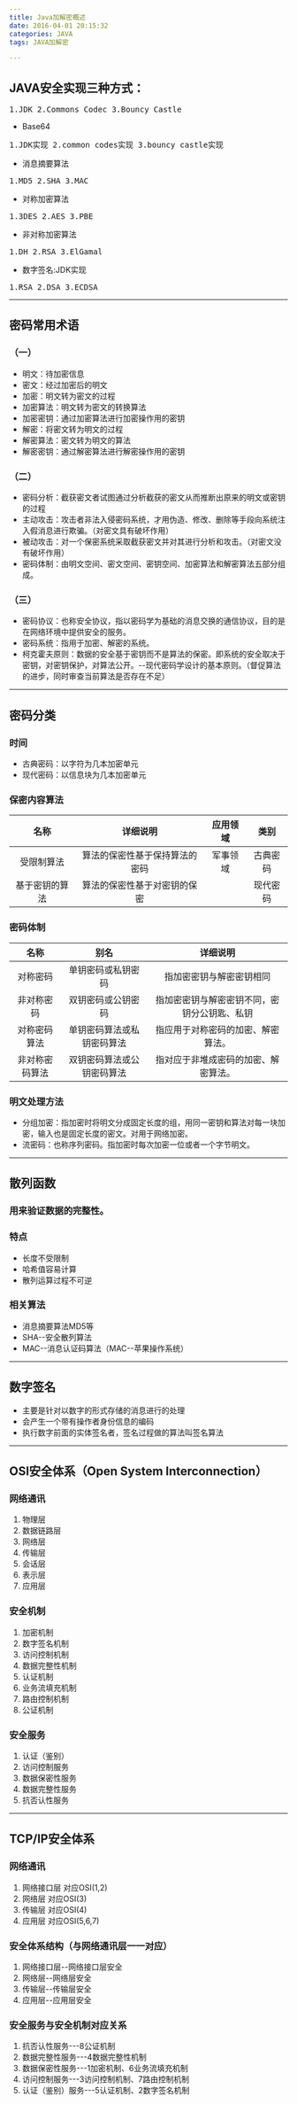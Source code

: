 ```yaml
---
title: Java加解密概述
date: 2016-04-01 20:15:32
categories: JAVA
tags: JAVA加解密

---
```


## JAVA安全实现三种方式：
<pre>1.JDK 2.Commons Codec 3.Bouncy Castle</pre>

- Base64
<pre>1.JDK实现 2.common codes实现 3.bouncy castle实现</pre>

- 消息摘要算法
<pre>1.MD5 2.SHA 3.MAC</pre>

- 对称加密算法
<pre>1.3DES 2.AES 3.PBE</pre>

- 非对称加密算法
<pre>1.DH 2.RSA 3.ElGamal</pre>

- 数字签名:JDK实现
<pre>1.RSA 2.DSA 3.ECDSA</pre>

<!--more-->
----------  

## 密码常用术语
### （一）
- 明文：待加密信息
- 密文：经过加密后的明文
- 加密：明文转为密文的过程
- 加密算法：明文转为密文的转换算法
- 加密密钥：通过加密算法进行加密操作用的密钥
- 解密：将密文转为明文的过程
- 解密算法：密文转为明文的算法
- 解密密钥：通过解密算法进行解密操作用的密钥  

### （二）
- 密码分析：截获密文者试图通过分析截获的密文从而推断出原来的明文或密钥的过程
- 主动攻击：攻击者非法入侵密码系统，才用伪造、修改、删除等手段向系统注入假消息进行欺骗。（对密文具有破坏作用）
- 被动攻击：对一个保密系统采取截获密文并对其进行分析和攻击。（对密文没有破坏作用）
- 密码体制：由明文空间、密文空间、密钥空间、加密算法和解密算法五部分组成。

### （三）
- 密码协议：也称安全协议，指以密码学为基础的消息交换的通信协议，目的是在网络环境中提供安全的服务。
- 密码系统：指用于加密、解密的系统。
- 柯克霍夫原则：数据的安全基于密钥而不是算法的保密。即系统的安全取决于密钥，对密钥保护，对算法公开。--现代密码学设计的基本原则。（督促算法的进步，同时审查当前算法是否存在不足）

----------  

## 密码分类
### 时间
- 古典密码：以字符为几本加密单元
- 现代密码：以信息块为几本加密单元

### 保密内容算法

| 名称          | 详细说明       | 应用领域  | 类别    |
|:-------------:|:-------------:|:-----:|:-----------:|
| 受限制算法     | 算法的保密性基于保持算法的密码 | 军事领域 | 古典密码 
| 基于密钥的算法     | 算法的保密性基于对密钥的保密 |    | 现代密码
### 密码体制
| 名称 | 别名 | 详细说明 
|:-------:|:-------:|:------:|
| 对称密码 | 单钥密码或私钥密码 | 指加密密钥与解密密钥相同 
|非对称密码|双钥密码或公钥密码 | 指加密密钥与解密密钥不同，密钥分公钥匙、私钥|
|对称密码算法|单钥密码算法或私钥密码算法|指应用于对称密码的加密、解密算法。|
|非对称密码算法|双钥密码算法或公钥密码算法|指对应于非堆成密码的加密、解密算法。|

### 明文处理方法
- 分组加密：指加密时将明文分成固定长度的组，用同一密钥和算法对每一块加密，输入也是固定长度的密文。对用于网络加密。
- 流密码：也称序列密码。指加密时每次加密一位或者一个字节明文。

----------  

## 散列函数
### 用来验证数据的完整性。
### 特点
- 长度不受限制
- 哈希值容易计算
- 散列运算过程不可逆
 
### 相关算法
- 消息摘要算法MD5等
- SHA--安全散列算法
- MAC--消息认证码算法（MAC--苹果操作系统）

----------  

## 数字签名
- 主要是针对以数字的形式存储的消息进行的处理  
- 会产生一个带有操作者身份信息的编码  
- 执行数字前面的实体签名者，签名过程做的算法叫签名算法

----------  

## OSI安全体系（Open System Interconnection）
### 网络通讯
1. 物理层
2. 数据链路层
3. 网络层
4. 传输层
5. 会话层
6. 表示层
7. 应用层

### 安全机制
1. 加密机制
2. 数字签名机制
3. 访问控制机制
4. 数据完整性机制
5. 认证机制
6. 业务流填充机制
7. 路由控制机制
8. 公证机制

### 安全服务
1. 认证（鉴别）
2. 访问控制服务
3. 数据保密性服务
4. 数据完整性服务
5. 抗否认性服务

----------  

## TCP/IP安全体系
### 网络通讯
1. 网络接口层		对应OSI(1,2)
2. 网络层		对应OSI(3)
3. 传输层		对应OSI(4)
4. 应用层		对应OSI(5,6,7)

### 安全体系结构（与网络通讯层一一对应）
1. 网络接口层--网络接口层安全
2. 网络层--网络层安全
3. 传输层--传输层安全
4. 应用层--应用层安全

### 安全服务与安全机制对应关系
1. 抗否认性服务---8公证机制
2. 数据完整性服务---4数据完整性机制
3. 数据保密性服务---1加密机制、6业务流填充机制
4. 访问控制服务---3访问控制机制、7路由控制机制
5. 认证（鉴别）服务---5认证机制、2数字签名机制
